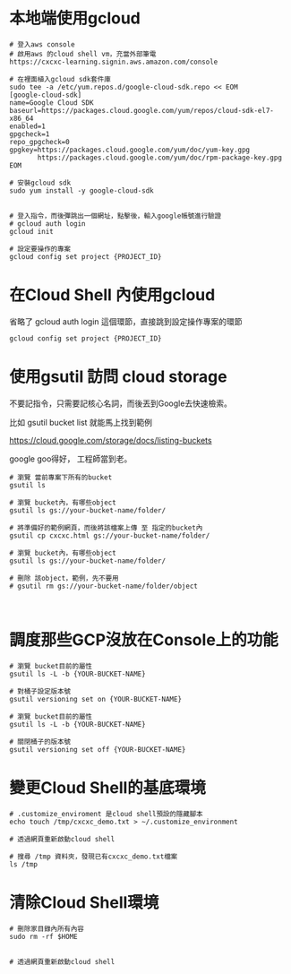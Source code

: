 # 本地端使用gcloud


```
# 登入aws console
# 啟用aws 的cloud shell vm，充當外部筆電
https://cxcxc-learning.signin.aws.amazon.com/console

# 在裡面植入gcloud sdk套件庫
sudo tee -a /etc/yum.repos.d/google-cloud-sdk.repo << EOM
[google-cloud-sdk]
name=Google Cloud SDK
baseurl=https://packages.cloud.google.com/yum/repos/cloud-sdk-el7-x86_64
enabled=1
gpgcheck=1
repo_gpgcheck=0
gpgkey=https://packages.cloud.google.com/yum/doc/yum-key.gpg
       https://packages.cloud.google.com/yum/doc/rpm-package-key.gpg
EOM

# 安裝gcloud sdk
sudo yum install -y google-cloud-sdk


# 登入指令，而後彈跳出一個網址，點擊後，輸入google帳號進行驗證
# gcloud auth login
gcloud init

# 設定要操作的專案
gcloud config set project {PROJECT_ID}
```


# 在Cloud Shell 內使用gcloud

省略了 gcloud auth login 這個環節，直接跳到設定操作專案的環節

```
gcloud config set project {PROJECT_ID}
```

# 使用gsutil 訪問 cloud storage

不要記指令，只需要記核心名詞，而後丟到Google去快速檢索。

比如 gsutil bucket list  就能馬上找到範例

https://cloud.google.com/storage/docs/listing-buckets

google goo得好， 工程師當到老。

```
# 瀏覽 當前專案下所有的bucket
gsutil ls 

# 瀏覽 bucket內，有哪些object
gsutil ls gs://your-bucket-name/folder/

# 將準備好的範例網頁，而後將該檔案上傳 至 指定的bucket內
gsutil cp cxcxc.html gs://your-bucket-name/folder/

# 瀏覽 bucket內，有哪些object
gsutil ls gs://your-bucket-name/folder/

# 刪除 該object，範例，先不要用
# gsutil rm gs://your-bucket-name/folder/object



```
# 調度那些GCP沒放在Console上的功能
```
# 瀏覽 bucket目前的屬性
gsutil ls -L -b {YOUR-BUCKET-NAME}

# 對桶子設定版本號
gsutil versioning set on {YOUR-BUCKET-NAME}

# 瀏覽 bucket目前的屬性
gsutil ls -L -b {YOUR-BUCKET-NAME}

# 關閉桶子的版本號
gsutil versioning set off {YOUR-BUCKET-NAME}

```

# 變更Cloud Shell的基底環境

```
# .customize_enviroment 是cloud shell預設的隱藏腳本
echo touch /tmp/cxcxc_demo.txt > ~/.customize_environment

# 透過網頁重新啟動cloud shell

# 搜尋 /tmp 資料夾，發現已有cxcxc_demo.txt檔案
ls /tmp

```

# 清除Cloud Shell環境

```
# 刪除家目錄內所有內容
sudo rm -rf $HOME


# 透過網頁重新啟動cloud shell

```

